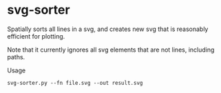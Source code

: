 # svg-sorter

Spatially sorts all lines in a svg, and creates new svg that is reasonably efficient for plotting.

Note that it currently ignores all svg elements that are not lines, including paths. 

Usage 

    svg-sorter.py --fn file.svg --out result.svg
